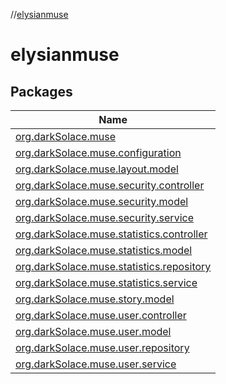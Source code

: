 //[elysianmuse](index.md)

# elysianmuse

## Packages

| Name |
|---|
| [org.darkSolace.muse](elysianmuse/org.darkSolace.muse/index.md) |
| [org.darkSolace.muse.configuration](elysianmuse/org.darkSolace.muse.configuration/index.md) |
| [org.darkSolace.muse.layout.model](elysianmuse/org.darkSolace.muse.layout.model/index.md) |
| [org.darkSolace.muse.security.controller](elysianmuse/org.darkSolace.muse.security.controller/index.md) |
| [org.darkSolace.muse.security.model](elysianmuse/org.darkSolace.muse.security.model/index.md) |
| [org.darkSolace.muse.security.service](elysianmuse/org.darkSolace.muse.security.service/index.md) |
| [org.darkSolace.muse.statistics.controller](elysianmuse/org.darkSolace.muse.statistics.controller/index.md) |
| [org.darkSolace.muse.statistics.model](elysianmuse/org.darkSolace.muse.statistics.model/index.md) |
| [org.darkSolace.muse.statistics.repository](elysianmuse/org.darkSolace.muse.statistics.repository/index.md) |
| [org.darkSolace.muse.statistics.service](elysianmuse/org.darkSolace.muse.statistics.service/index.md) |
| [org.darkSolace.muse.story.model](elysianmuse/org.darkSolace.muse.story.model/index.md) |
| [org.darkSolace.muse.user.controller](elysianmuse/org.darkSolace.muse.user.controller/index.md) |
| [org.darkSolace.muse.user.model](elysianmuse/org.darkSolace.muse.user.model/index.md) |
| [org.darkSolace.muse.user.repository](elysianmuse/org.darkSolace.muse.user.repository/index.md) |
| [org.darkSolace.muse.user.service](elysianmuse/org.darkSolace.muse.user.service/index.md) |
